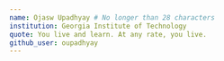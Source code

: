 ```yaml
---
name: Ojasw Upadhyay # No longer than 28 characters
institution: Georgia Institute of Technology 
quote: You live and learn. At any rate, you live.
github_user: oupadhyay
---
```

